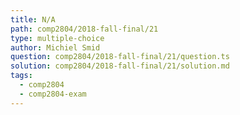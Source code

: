 ```yaml
---
title: N/A
path: comp2804/2018-fall-final/21
type: multiple-choice
author: Michiel Smid
question: comp2804/2018-fall-final/21/question.ts
solution: comp2804/2018-fall-final/21/solution.md
tags:
  - comp2804
  - comp2804-exam
---
```

